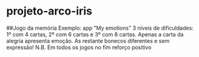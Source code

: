 # projeto-arco-iris

##Jogo da memória
Exemplo: app "My emotions"
3 níveis de dificuldades: 1º com 4 cartas, 2º com 6 cartas e 3º com 8 cartas. Apenas a carta da alegria apresenta emoção. As restante bonecos diferentes e sem expressão!
N.B. Em todos os jogos no fim reforço positivo
